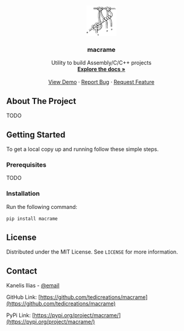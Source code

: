 <!-- PROJECT LOGO -->
<br />
<p align="center">
  <a href="https://github.com/tedicreations/macrame">
    <img src="https://raw.githubusercontent.com/TediCreations/macrame/master/images/logo.png" alt="Logo" width="80" height="80">
  </a>

  <h3 align="center">macrame</h3>

  <p align="center">
    Utility to build Assembly/C/C++ projects
    <br />
    <a href="https://macrame.readthedocs.io/"><strong>Explore the docs »</strong></a>
    <br />
    <br />
    <a href="https://github.com/tedicreations/macrame">View Demo</a>
    ·
    <a href="https://github.com/tedicreations/macrame/issues">Report Bug</a>
    ·
    <a href="https://github.com/tedicreations/macrame/issues">Request Feature</a>
  </p>
</p>

<!-- ABOUT THE PROJECT -->
## About The Project

TODO

<!-- GETTING STARTED -->
## Getting Started

To get a local copy up and running follow these simple steps.


### Prerequisites

TODO


### Installation

Run the following command:

```sh
pip install macrame
```

<!-- LICENSE -->
## License

Distributed under the MIT License. See `LICENSE` for more information.


<!-- CONTACT -->
## Contact

Kanelis Ilias - [@email](mailto:hkanelhs@yahoo.gr)

GitHub Link: [https://github.com/tedicreations/macrame](https://github.com/tedicreations/macrame)

PyPi Link: [https://pypi.org/project/macrame/](https://pypi.org/project/macrame/)
